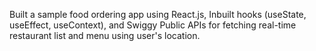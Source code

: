 Built a sample food ordering app using React.js, Inbuilt hooks (useState, useEffect, useContext), and Swiggy
Public APIs for fetching real-time restaurant list and menu using user's location.
